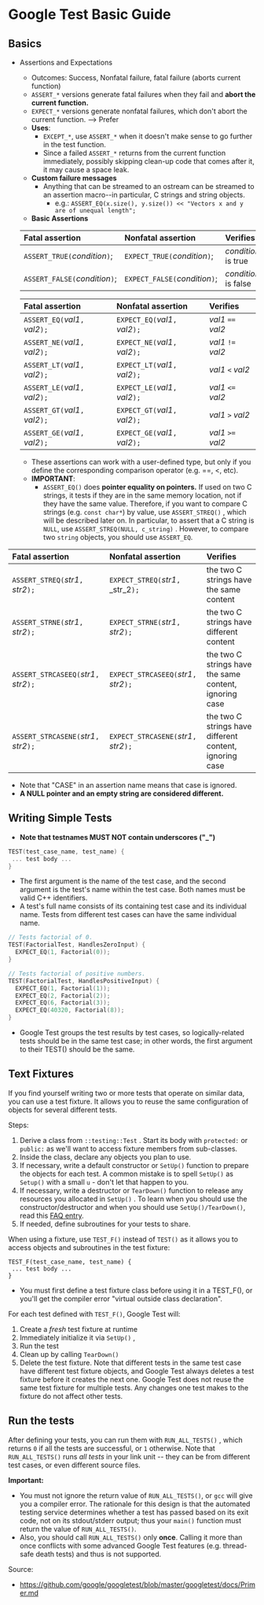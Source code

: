 # Google Test Basic Guide

## Basics
- Assertions and Expectations
  - Outcomes: Success, Nonfatal failure, fatal failure (aborts current function)
  - ```ASSERT_*``` versions generate fatal failures when they fail and **abort the current function.**
  - ```EXPECT_*``` versions generate nonfatal failures, which don't abort the current function. --> Prefer
  - **Uses**:
    - ```EXCEPT_*```, use ```ASSERT_*``` when it doesn't make sense to go further in the test function.
    - Since a failed ```ASSERT_*``` returns from the current function immediately, possibly skipping clean-up code that comes after it, it may cause a space leak.
  - **Custom failure messages**
    - Anything that can be streamed to an ostream can be streamed to an assertion macro--in particular, C strings and string objects.
      - e.g.: ```ASSERT_EQ(x.size(), y.size()) << "Vectors x and y are of unequal length";```
  - **Basic Assertions**

  | **Fatal assertion** | **Nonfatal assertion** | **Verifies** |
  |:--------------------|:-----------------------|:-------------|
  | `ASSERT_TRUE(`_condition_`)`;  | `EXPECT_TRUE(`_condition_`)`;   | _condition_ is true |
  | `ASSERT_FALSE(`_condition_`)`; | `EXPECT_FALSE(`_condition_`)`;  | _condition_ is false |

  | **Fatal assertion** | **Nonfatal assertion** | **Verifies** |
  |:--------------------|:-----------------------|:-------------|
  |`ASSERT_EQ(`_val1_`, `_val2_`);`|`EXPECT_EQ(`_val1_`, `_val2_`);`| _val1_ `==` _val2_ |
  |`ASSERT_NE(`_val1_`, `_val2_`);`|`EXPECT_NE(`_val1_`, `_val2_`);`| _val1_ `!=` _val2_ |
  |`ASSERT_LT(`_val1_`, `_val2_`);`|`EXPECT_LT(`_val1_`, `_val2_`);`| _val1_ `<` _val2_ |
  |`ASSERT_LE(`_val1_`, `_val2_`);`|`EXPECT_LE(`_val1_`, `_val2_`);`| _val1_ `<=` _val2_ |
  |`ASSERT_GT(`_val1_`, `_val2_`);`|`EXPECT_GT(`_val1_`, `_val2_`);`| _val1_ `>` _val2_ |
  |`ASSERT_GE(`_val1_`, `_val2_`);`|`EXPECT_GE(`_val1_`, `_val2_`);`| _val1_ `>=` _val2_ |


  - These assertions can work with a user-defined type, but only if you define the corresponding comparison operator (e.g. ==, <, etc).
  - **IMPORTANT**:
    - `ASSERT_EQ()` does **pointer equality on pointers.** If used on two C strings, it tests if they are in the same memory location, not if they have the same value. Therefore, if you want to compare C strings (e.g. `const char*`) by value, use `ASSERT_STREQ()` , which will be described later on. In particular, to assert that a C string is `NULL`, use `ASSERT_STREQ(NULL, c_string)` . However, to compare two `string` objects, you should use `ASSERT_EQ`.

| **Fatal assertion** | **Nonfatal assertion** | **Verifies** |
|:--------------------|:-----------------------|:-------------|
| `ASSERT_STREQ(`_str1_`, `_str2_`);`    | `EXPECT_STREQ(`_str1_`, `_str_2`);`     | the two C strings have the same content |
| `ASSERT_STRNE(`_str1_`, `_str2_`);`    | `EXPECT_STRNE(`_str1_`, `_str2_`);`     | the two C strings have different content |
| `ASSERT_STRCASEEQ(`_str1_`, `_str2_`);`| `EXPECT_STRCASEEQ(`_str1_`, `_str2_`);` | the two C strings have the same content, ignoring case |
| `ASSERT_STRCASENE(`_str1_`, `_str2_`);`| `EXPECT_STRCASENE(`_str1_`, `_str2_`);` | the two C strings have different content, ignoring case |

  - Note that "CASE" in an assertion name means that case is ignored.
  - **A NULL pointer and an empty string are considered different.**

## Writing Simple Tests
- **Note that testnames MUST NOT contain underscores ("_")**
```cpp
TEST(test_case_name, test_name) {
 ... test body ...
}
```
- The first argument is the name of the test case, and the second argument is the test's name within the test case. Both names must be valid C++ identifiers.
- A test's full name consists of its containing test case and its individual name. Tests from different test cases can have the same individual name.

```cpp
// Tests factorial of 0.
TEST(FactorialTest, HandlesZeroInput) {
  EXPECT_EQ(1, Factorial(0));
}

// Tests factorial of positive numbers.
TEST(FactorialTest, HandlesPositiveInput) {
  EXPECT_EQ(1, Factorial(1));
  EXPECT_EQ(2, Factorial(2));
  EXPECT_EQ(6, Factorial(3));
  EXPECT_EQ(40320, Factorial(8));
}
```
- Google Test groups the test results by test cases, so logically-related tests should be in the same test case; in other words, the first argument to their TEST() should be the same.

## Text Fixtures
If you find yourself writing two or more tests that operate on similar data, you can use a test fixture. It allows you to reuse the same configuration of objects for several different tests.

Steps:
1. Derive a class from `::testing::Test` . Start its body with `protected:` or `public:` as we'll want to access fixture members from sub-classes.
1. Inside the class, declare any objects you plan to use.
1. If necessary, write a default constructor or `SetUp()` function to prepare the objects for each test. A common mistake is to spell `SetUp()` as `Setup()` with a small `u` - don't let that happen to you.
1. If necessary, write a destructor or `TearDown()` function to release any resources you allocated in `SetUp()` . To learn when you should use the constructor/destructor and when you should use `SetUp()/TearDown()`, read this [FAQ entry](FAQ.md#should-i-use-the-constructordestructor-of-the-test-fixture-or-the-set-uptear-down-function).
1. If needed, define subroutines for your tests to share.

When using a fixture, use `TEST_F()` instead of `TEST()` as it allows you to access objects and subroutines in the test fixture:
```
TEST_F(test_case_name, test_name) {
 ... test body ...
}
```
- You must first define a test fixture class before using it in a TEST_F(), or you'll get the compiler error "virtual outside class declaration".

For each test defined with `TEST_F()`, Google Test will:
  1. Create a _fresh_ test fixture at runtime
  1. Immediately initialize it via `SetUp()` ,
  1. Run the test
  1. Clean up by calling `TearDown()`
  1. Delete the test fixture.  Note that different tests in the same test case have different test fixture objects, and Google Test always deletes a test fixture before it creates the next one. Google Test does not reuse the same test fixture for multiple tests. Any changes one test makes to the fixture do not affect other tests.

## Run the tests
After defining your tests, you can run them with `RUN_ALL_TESTS()` , which returns `0` if all the tests are successful, or `1` otherwise. Note that `RUN_ALL_TESTS()` runs _all tests_ in your link unit -- they can be from different test cases, or even different source files.

**Important:**
- You must not ignore the return value of `RUN_ALL_TESTS()`, or `gcc` will give you a compiler error. The rationale for this design is that the automated testing service determines whether a test has passed based on its exit code, not on its stdout/stderr output; thus your `main()` function must return the value of `RUN_ALL_TESTS()`.
- Also, you should call `RUN_ALL_TESTS()` only **once**. Calling it more than once conflicts with some advanced Google Test features (e.g. thread-safe death tests) and thus is not supported.

Source:
- https://github.com/google/googletest/blob/master/googletest/docs/Primer.md
